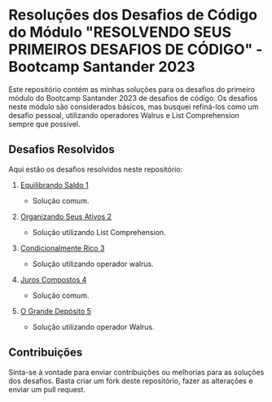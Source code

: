 # Resoluções dos Desafios de Código do Módulo "RESOLVENDO SEUS PRIMEIROS DESAFIOS DE CÓDIGO" - Bootcamp Santander 2023

Este repositório contém as minhas soluções para os desafios do primeiro módulo do Bootcamp Santander 2023 de desafios de código. Os desafios neste módulo são considerados básicos, 
mas busquei refiná-los como um desafio pessoal, utilizando operadores Walrus e List Comprehension sempre que possível.

## Desafios Resolvidos

Aqui estão os desafios resolvidos neste repositório:

1. [Equilibrando Saldo 1](https://github.com/SamirMamede/desafios-de-codigo-bootcamp-santander/blob/main/equilibrando_saldo.py)
   - Solução comum.
   
2. [Organizando Seus Ativos 2](https://github.com/SamirMamede/desafios-de-codigo-bootcamp-santander/blob/main/organizando_seus_ativos.py)
   - Solução utilizando List Comprehension.

3. [Condicionalmente Rico 3](https://github.com/SamirMamede/desafios-de-codigo-bootcamp-santander/blob/main/condicionalmente_rico.py)
   - Solução utilizando operador walrus.

4. [Juros Compostos 4](https://github.com/SamirMamede/desafios-de-codigo-bootcamp-santander/blob/main/juros_compostos.py)
   - Solução comum.

5. [O Grande Depósito 5](https://github.com/SamirMamede/desafios-de-codigo-bootcamp-santander/blob/main/o_grande_deposito.py)
   - Solução utilizando operador Walrus.

## Contribuições

Sinta-se à vontade para enviar contribuições ou melhorias para as soluções dos desafios. Basta criar um fork deste repositório, fazer as alterações e enviar um pull request.
